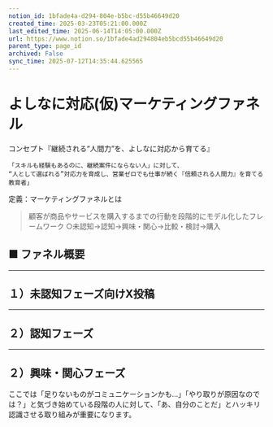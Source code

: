 ```yaml
---
notion_id: 1bfade4a-d294-804e-b5bc-d55b46649d20
created_time: 2025-03-23T05:21:00.000Z
last_edited_time: 2025-06-14T14:05:00.000Z
url: https://www.notion.so/1bfade4ad294804eb5bcd55b46649d20
parent_type: page_id
archived: False
sync_time: 2025-07-12T14:35:44.625565
---
```


# よしなに対応(仮)マーケティングファネル

コンセプト『継続される“人間力”を、よしなに対応から育てる』
```plain text
「スキルも経験もあるのに、継続案件にならない人」に対して、
“人として選ばれる”対応力を育成し、営業ゼロでも仕事が続く『信頼される人間力』を育てる教育者」
```
定義：マーケティングファネルとは
> 顧客が商品やサービスを購入するまでの行動を段階的にモデル化したフレームワーク
○未認知→認知→興味・関心→比較・検討→購入
## ■ ファネル概要
---
## １）未認知フェーズ向けX投稿
---
## ２）認知フェーズ
---
## ２）興味・関心フェーズ
ここでは「足りないものがコミュニケーションかも…」「やり取りが原因なのでは？」と気づき始めている段階の人に対して、「あ、自分のことだ」とハッキリ認識させる取り組みが重要になります。